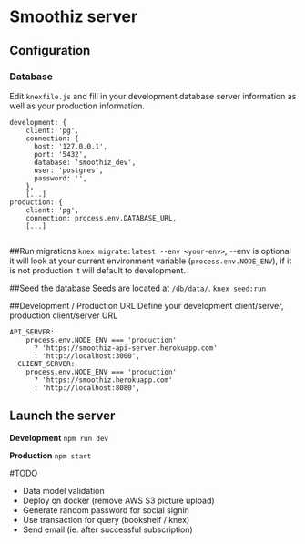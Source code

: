 # Smoothiz server

## Configuration

### Database

Edit `knexfile.js` and fill in your development database server information as well as your production information.
```
development: {
    client: 'pg',
    connection: {
      host: '127.0.0.1',
      port: '5432',
      database: 'smoothiz_dev',
      user: 'postgres',
      password: '',
    },
    [...]
production: {
    client: 'pg',
    connection: process.env.DATABASE_URL,
    [...]
    
```

##Run migrations
`knex migrate:latest --env <your-env>`, --env is optional it will look at your current environment variable (`process.env.NODE_ENV`), if it is not production it will default to development.

##Seed the database
Seeds are located at `/db/data/`.
`knex seed:run`

##Development / Production URL
Define your development client/server, production client/server URL
```
API_SERVER:
    process.env.NODE_ENV === 'production'
      ? 'https://smoothiz-api-server.herokuapp.com'
      : 'http://localhost:3000',
  CLIENT_SERVER:
    process.env.NODE_ENV === 'production'
      ? 'https://smoothiz.herokuapp.com'
      : 'http://localhost:8080',
```

## Launch the server

**Development**
`npm run dev`

**Production**
`npm start`

#TODO
* Data model validation
* Deploy on docker (remove AWS S3 picture upload)
* Generate random password for social signin
* Use transaction for query (bookshelf / knex)
* Send email (ie. after successful subscription)